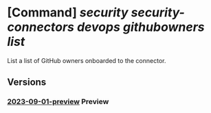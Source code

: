 # [Command] _security security-connectors devops githubowners list_

List a list of GitHub owners onboarded to the connector.

## Versions

### [2023-09-01-preview](/Resources/mgmt-plane/L3N1YnNjcmlwdGlvbnMve30vcmVzb3VyY2Vncm91cHMve30vcHJvdmlkZXJzL21pY3Jvc29mdC5zZWN1cml0eS9zZWN1cml0eWNvbm5lY3RvcnMve30vZGV2b3BzL2RlZmF1bHQvZ2l0aHVib3duZXJz/2023-09-01-preview.xml) **Preview**

<!-- mgmt-plane /subscriptions/{}/resourcegroups/{}/providers/microsoft.security/securityconnectors/{}/devops/default/githubowners 2023-09-01-preview -->
